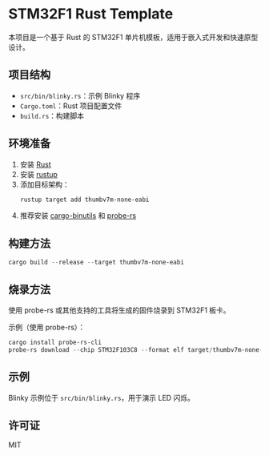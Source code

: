 # STM32F1 Rust Template

本项目是一个基于 Rust 的 STM32F1 单片机模板，适用于嵌入式开发和快速原型设计。

## 项目结构
- `src/bin/blinky.rs`：示例 Blinky 程序
- `Cargo.toml`：Rust 项目配置文件
- `build.rs`：构建脚本

## 环境准备
1. 安装 [Rust](https://www.rust-lang.org/)
2. 安装 [rustup](https://rustup.rs/)
3. 添加目标架构：
   ```powershell
   rustup target add thumbv7m-none-eabi
   ```
4. 推荐安装 [cargo-binutils](https://github.com/rust-embedded/cargo-binutils) 和 [probe-rs](https://probe.rs/)

## 构建方法
```powershell
cargo build --release --target thumbv7m-none-eabi
```

## 烧录方法
使用 probe-rs 或其他支持的工具将生成的固件烧录到 STM32F1 板卡。

示例（使用 probe-rs）：
```powershell
cargo install probe-rs-cli
probe-rs download --chip STM32F103C8 --format elf target/thumbv7m-none-eabi/release/<your-binary>
```

## 示例
Blinky 示例位于 `src/bin/blinky.rs`，用于演示 LED 闪烁。

## 许可证
MIT
